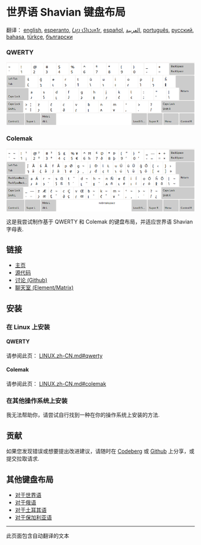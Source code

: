# 世界语 Shavian 键盘布局

翻译： [english](README.md), [esperanto](README.eo.md), [𐑖𐑨𐑝𐑨 𐑧𐑕𐑐𐑧𐑮𐑨𐑵𐑑𐑩](README.eo_shaw.md), [español](README.es.md), [العربية](README.ar.md), [português](README.pt.md), [русский](README.ru.md), [bahasa](README.id.md), [türkçe](README.tr.md), [български](README.bg.md)

### QWERTY

![预览世界语 Shavian QWERTY](./media/preview_qwerty.png)

### Colemak

![预览世界语 Shavian Colemak](./media/preview_colemak.png)

这是我尝试制作基于 QWERTY 和 Colemak 的键盘布局，并适应世界语 Shavian 字母表.

## 链接

* [主页](https://salif.github.io/shaw-eo/)
* [源代码](https://codeberg.org/salif/shaw-eo)
* [讨论 (Github)](https://github.com/salif/shaw-eo/discussions)
* [聊天室 (Element/Matrix)](https://matrix.to/#/#salif-colemak:mozilla.org)

## 安装

### 在 Linux 上安装

#### QWERTY

请参阅此页： [LINUX.zh-CN.md#qwerty](./LINUX.zh-CN.md#qwerty)

#### Colemak

请参阅此页： [LINUX.zh-CN.md#colemak](./LINUX.zh-CN.md#colemak)

### 在其他操作系统上安装

我无法帮助你，请尝试自行找到一种在你的操作系统上安装的方法.

## 贡献

如果您发现错误或想要提出改进建议，请随时在 [Codeberg] 或 [Github] 上分享，或提交拉取请求.

[Github]: https://github.com/salif/shaw-eo/discussions
[Codeberg]: https://codeberg.org/salif/shaw-eo/issues

## 其他键盘布局

* [对于世界语](https://salif.github.io/colemak-eo/)
* [对于俄语](https://salif.github.io/colemak-ru/)
* [对于土耳其语](https://salif.github.io/colemak-tr/)
* [对于保加利亚语](https://salif.github.io/colemak-bg/)

---

此页面包含自动翻译的文本
